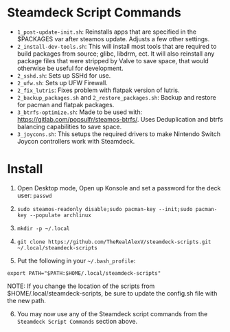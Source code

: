 # Steamdeck Script Commands

- `1_post-update-init.sh`: Reinstalls apps that are specified in the $PACKAGES var after steamos update. Adjusts a few other settings.
- `2_install-dev-tools.sh`: This will install most tools that are required to build packages from source; glibc, libdrm, ect. It will also reinstall any package files that were stripped by Valve to save space, that would otherwise be useful for development.
- `2_sshd.sh`: Sets up SSHd for use.
- `2_ufw.sh`: Sets up UFW Firewall.
- `2_fix_lutris`: Fixes problem with flatpak version of lutris.
- `2_backup_packages.sh` and `2_restore_packages.sh`: Backup and restore for pacman and flatpak packages.
- `3_btrfs-optimize.sh`: Made to be used with: https://gitlab.com/popsulfr/steamos-btrfs/. Uses Deduplication and btrfs balancing capabilities to save space.
- `3_joycons.sh`: This setups the required drivers to make Nintendo Switch Joycon controllers work with Steamdeck.

# Install

1. Open Desktop mode, Open up Konsole and set a password for the deck user: `passwd`

2. `sudo steamos-readonly disable;sudo pacman-key --init;sudo pacman-key --populate archlinux`

3. `mkdir -p ~/.local`

4. `git clone https://github.com/TheRealAlexV/steamdeck-scripts.git ~/.local/steamdeck-scripts`

5. Put the following in your `~/.bash_profile`:
```
export PATH="$PATH:$HOME/.local/steamdeck-scripts"
```

NOTE: If you change the location of the scripts from $HOME/.local/steamdeck-scripts, be sure to update the config.sh file with the new path.

6. You may now use any of the Steamdeck script commands from the `Steamdeck Script Commands` section above.
